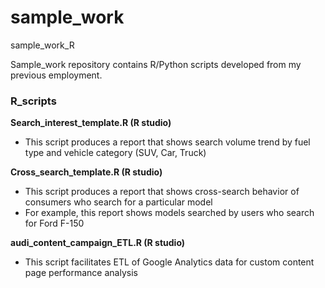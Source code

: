 # sample_work
sample_work_R

Sample_work repository contains R/Python scripts developed from my previous employment.

<h3> R_scripts </h3>

**Search_interest_template.R (R studio)**
- This script produces a report that shows search volume trend by fuel type and vehicle category (SUV, Car, Truck)<br>

**Cross_search_template.R (R studio)**
- This script produces a report that shows cross-search behavior of consumers who search for a particular model
- For example, this report shows models searched by users who search for Ford F-150

**audi_content_campaign_ETL.R (R studio)**
- This script facilitates ETL of Google Analytics data for custom content page performance analysis
